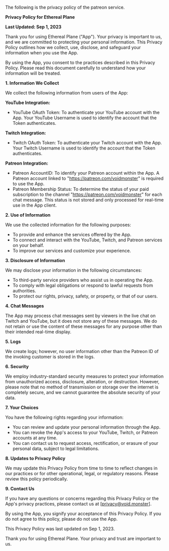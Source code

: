 The following is the privacy policy of the patreon service.

**Privacy Policy for Ethereal Plane**

**Last Updated: Sep 1, 2023**

Thank you for using Ethereal Plane ("App"). Your privacy is important to us, and we are committed to protecting your personal information. This Privacy Policy outlines how we collect, use, disclose, and safeguard your information when you use the App.

By using the App, you consent to the practices described in this Privacy Policy. Please read this document carefully to understand how your information will be treated.

**1. Information We Collect**

We collect the following information from users of the App:

**YouTube Integration:**
- YouTube OAuth Token: To authenticate your YouTube account with the App. Your YouTube Username is used to identify the account that the Token authenticates.

**Twitch Integration:**
- Twitch OAuth Token: To authenticate your Twitch account with the App. Your Twitch Username is used to identify the account that the Token authenticates.

**Patreon Integration:**
- Patreon AccountID: To identify your Patreon account within the App. A Patreon account linked to "https://patreon.com/voidmonster" is required to use the App.
- Patreon Membership Status: To determine the status of your paid subscription to the channel "https://patreon.com/voidmonster" for each chat message. This status is not stored and only processed for real-time use in the App client.

**2. Use of Information**

We use the collected information for the following purposes:

- To provide and enhance the services offered by the App.
- To connect and interact with the YouTube, Twitch, and Patreon services on your behalf.
- To improve our services and customize your experience.

**3. Disclosure of Information**

We may disclose your information in the following circumstances:

- To third-party service providers who assist us in operating the App.
- To comply with legal obligations or respond to lawful requests from authorities.
- To protect our rights, privacy, safety, or property, or that of our users.

**4. Chat Messages**

The App may process chat messages sent by viewers in the live chat on Twitch and YouTube, but it does not store any of these messages. We do not retain or use the content of these messages for any purpose other than their intended real-time display.

**5. Logs**

We create logs; however, no user information other than the Patreon ID of the invoking customer is stored in the logs.

**6. Security**

We employ industry-standard security measures to protect your information from unauthorized access, disclosure, alteration, or destruction. However, please note that no method of transmission or storage over the internet is completely secure, and we cannot guarantee the absolute security of your data.

**7. Your Choices**

You have the following rights regarding your information:

- You can review and update your personal information through the App.
- You can revoke the App's access to your YouTube, Twitch, or Patreon accounts at any time.
- You can contact us to request access, rectification, or erasure of your personal data, subject to legal limitations.

**8. Updates to Privacy Policy**

We may update this Privacy Policy from time to time to reflect changes in our practices or for other operational, legal, or regulatory reasons. Please review this policy periodically.

**9. Contact Us**

If you have any questions or concerns regarding this Privacy Policy or the App's privacy practices, please contact us at [privacy@void.monster].

By using the App, you signify your acceptance of this Privacy Policy. If you do not agree to this policy, please do not use the App.

This Privacy Policy was last updated on Sep 1, 2023.

Thank you for using Ethereal Plane. Your privacy and trust are important to us.
